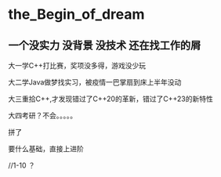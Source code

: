# the_Begin_of_dream

## 一个没实力 没背景 没技术 还在找工作的屑

大一学C++打比赛，奖项没多得，游戏没少玩

大二学Java做梦找实习，被疫情一巴掌扇到床上半年没动

大三重拾C++,才发现错过了C++20的革新，错过了C++23的新特性

大四考研？不会。。。。。

拼了

要什么基础，直接上进阶

//1-10 ？
